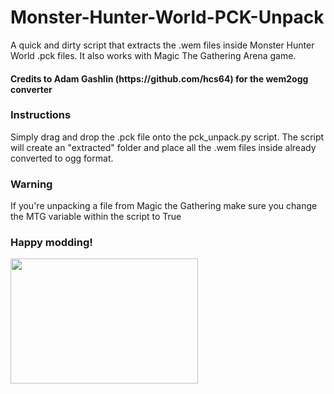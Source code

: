 # Monster-Hunter-World-PCK-Unpack
<p>
A quick and dirty script that extracts the .wem files inside Monster Hunter World .pck files. 
It also works with Magic The Gathering Arena game.
</p>

<h4>Credits to Adam Gashlin (https://github.com/hcs64) for the wem2ogg converter</h4>

<h3>Instructions</h3>
<p>
Simply drag and drop the .pck file onto the pck_unpack.py script. The script will create an "extracted" folder and place all the .wem files
inside already converted to ogg format.
</p>

<h3>Warning</h3>
<p>
If you're unpacking a file from Magic the Gathering make sure you change the MTG variable within the script to True  
</p>

<h3>Happy modding!</h3>
<img src = "https://www.sccpre.cat/mypng/detail/218-2181741_promo-set-for-gatherer-magic-the-gathering-icon.png" width = "300" height = "200">
